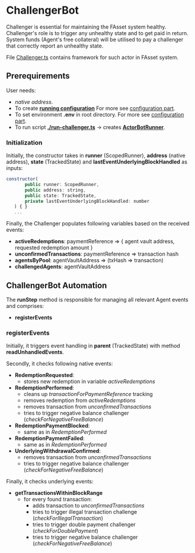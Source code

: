 # ChallengerBot

Challenger is essential for maintaining the FAsset system healthy. Challenger's role is to trigger any unhealthy state and to get paid in return. System funds (Agent's free collateral) will be utilised to pay a challenger that correctly report an unhealthy state.

File [Challenger.ts](../../src/actors/Challenger.ts) contains framework for such actor in FAsset system.

## Prerequirements

User needs:

-   _native address_.
-   To create [**running configuration**](../../src/config/BotConfig.ts)
    For more see [configuration part](../config.md).
-   To set environment **.env** in root directory.
    For more see [configuration part](../config.md).
-   To run script [**./run-challenger.ts**](../../src/run/run-challenger.ts) -> creates [**ActorBotRunner**](../../src/actors/ActorBotRunner.ts).

### Initialization

Initially, the constructor takes in **runner** (ScopedRunner), **address** (native address), **state** (TrackedState) and **lastEventUnderlyingBlockHandled** as inputs:

```javascript
constructor(
       public runner: ScopedRunner,
       public address: string,
       public state: TrackedState,
       private lastEventUnderlyingBlockHandled: number
   ) { }
   ...
```

Finally, the Challenger populates following variables based on the received events:

-   **activeRedemptions**: paymentReference => { agent vault address, requested redemption amount }
-   **unconfirmedTransactions**: paymentReference => transaction hash
-   **agentsByPool**: agentVaultAddress => (txHash => transaction)
-   **challengedAgents**: agentVaultAddress

## ChallengerBot Automation

The **runStep** method is responsible for managing all relevant Agent events and comprises:

-   **registerEvents**

### registerEvents

Initially, it triggers event handling in **parent** (TrackedState) with method **readUnhandledEvents**.

Secondly, it checks following native events:

-   **RedemptionRequested**:
    -   stores new redemption in variable _activeRedemptions_
-   **RedemptionPerformed**:
    -   cleans up _transactionForPaymentReference_ tracking
    -   removes redemption from _activeRedemptions_
    -   removes transaction from _unconfirmedTransactions_
    -   tries to trigger negative balance challenger (_checkForNegativeFreeBalance_)
-   **RedemptionPaymentBlocked**:
    -   same as in _RedemptionPerformed_
-   **RedemptionPaymentFailed**:
    -   same as in _RedemptionPerformed_
-   **UnderlyingWithdrawalConfirmed**:
    -   removes transaction from _unconfirmedTransactions_
    -   tries to trigger negative balance challenger (_checkForNegativeFreeBalance_)

Finally, it checks underlying events:

-   **getTransactionsWithinBlockRange**
    -   for every found transaction:
        -   adds transaction to _unconfirmedTransactions_
        -   tries to trigger illegal transaction challenge (_checkForIllegalTransaction_)
        -   tries to trigger double payment challenger (_checkForDoublePayment_)
        -   tries to trigger negative balance challenger (_checkForNegativeFreeBalance_)
